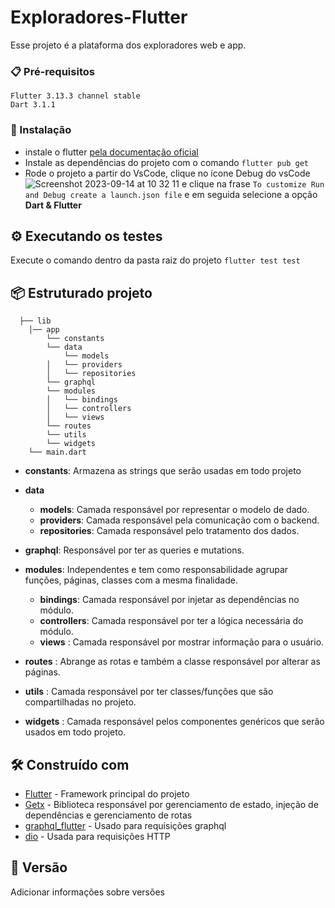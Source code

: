 # Exploradores-Flutter

Esse projeto é a plataforma dos exploradores web e app.

### 📋 Pré-requisitos

```
Flutter 3.13.3 channel stable
Dart 3.1.1
```

### 🔧 Instalação

- instale o flutter [pela documentação oficial](https://docs.flutter.dev/get-started/install)
- Instale as dependências do projeto com o comando `flutter pub get`
- Rode o projeto a partir do VsCode, clique no ícone Debug do vsCode  ![Screenshot 2023-09-14 at 10 32 11](https://github.com/Jovens-Genios/exploradores-flutter/assets/56030667/e6bcc9ba-7c17-44f1-88fe-392d354ed77d) e clique na frase
  `To customize Run and Debug create a launch.json file` e em seguida selecione a opção **Dart & Flutter**

## ⚙️ Executando os testes

Execute o comando dentro da pasta raiz do projeto `flutter test test`

## 📦 Estruturado projeto

```shell
  ├── lib
    │── app
        └── constants
        └── data
            └── models
        │   └── providers
        │   └── repositories
        └── graphql
        └── modules
        │   └── bindings
        │   └── controllers
        │   └── views
        └── routes
        └── utils
        └── widgets
    └── main.dart
```

- **constants**: Armazena as strings que serão usadas em todo projeto
- **data**

  - **models**: Camada responsável por representar o modelo de dado.
  - **providers**: Camada responsável pela comunicação com o backend.
  - **repositories**: Camada responsável pelo tratamento dos dados.

- **graphql**: Responsável por ter as queries e mutations.
- **modules**: Independentes e tem como responsabilidade agrupar funções, páginas, classes com a mesma finalidade.

  - **bindings**: Camada responsável por injetar as dependências no módulo.
  - **controllers**: Camada responsável por ter a lógica necessária do módulo.
  - **views** : Camada responsável por mostrar informação para o usuário.

- **routes** : Abrange as rotas e também a classe responsável por alterar as páginas.
- **utils** : Camada responsável por ter classes/funções que são compartilhadas no projeto.
- **widgets** : Camada responsável pelos componentes genéricos que serão usados em todo projeto.

## 🛠️ Construído com

- [Flutter](https://docs.flutter.dev) - Framework principal do projeto
- [Getx](https://pub.dev/packages/get) - Biblioteca responsável por gerenciamento de estado, injeção de dependências e gerenciamento de rotas
- [graphql_flutter](https://pub.dev/packages/graphql_flutter) - Usado para requisições graphql
- [dio](https://pub.dev/packages/dio) - Usada para requisições HTTP

## 📌 Versão

Adicionar informações sobre versões

